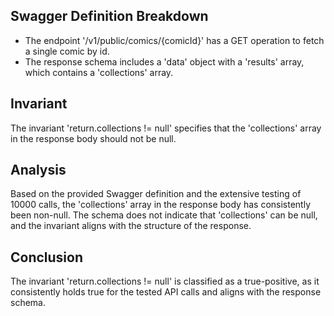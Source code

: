 ## Swagger Definition Breakdown
- The endpoint '/v1/public/comics/{comicId}' has a GET operation to fetch a single comic by id.
- The response schema includes a 'data' object with a 'results' array, which contains a 'collections' array.

## Invariant
The invariant 'return.collections != null' specifies that the 'collections' array in the response body should not be null.

## Analysis
Based on the provided Swagger definition and the extensive testing of 10000 calls, the 'collections' array in the response body has consistently been non-null. The schema does not indicate that 'collections' can be null, and the invariant aligns with the structure of the response.

## Conclusion
The invariant 'return.collections != null' is classified as a true-positive, as it consistently holds true for the tested API calls and aligns with the response schema.
